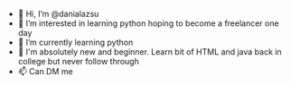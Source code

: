 - 👋 Hi, I’m @danialazsu
- 👀 I’m interested in learning python hoping to become a freelancer one day
- 🌱 I’m currently learning python
- 💞️ I'm absolutely new and beginner. Learn bit of HTML and java back in college but never follow through
- 📫 Can DM me 
<!---
danialazsu/danialazsu is a ✨ special ✨ repository because its `README.md` (this file) appears on your GitHub profile.
You can click the Preview link to take a look at your changes.
--->
